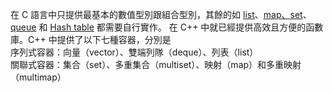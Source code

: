 在 C 語言中只提供最基本的數值型別跟組合型別，其餘的如 [list](https://github.com/JrPhy/DS-AL/tree/master/List_and_Tree)、[map、set](https://github.com/JrPhy/DS-AL/blob/master/List_and_Tree/RBTree-%E7%B4%85%E9%BB%91%E6%A8%B9.md)、[queue](https://github.com/JrPhy/DS-AL/tree/master/Stack_and_Queue) 和 [Hash table](https://github.com/JrPhy/DS-AL/blob/master/Hash_and_Hash_table.md) 都需要自行實作。
在 C++ 中就已經提供高效且方便的函數庫。C++ 中提供了以下七種容器，分別是\
序列式容器：向量（vector）、雙端列隊（deque）、列表（list）\
關聯式容器：集合（set）、多重集合（multiset）、映射（map）和多重映射（multimap）
